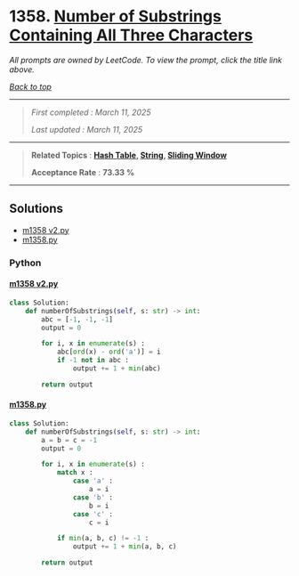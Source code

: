 # 1358. [Number of Substrings Containing All Three Characters](<https://leetcode.com/problems/number-of-substrings-containing-all-three-characters>)

*All prompts are owned by LeetCode. To view the prompt, click the title link above.*

*[Back to top](<../README.md>)*

------

> *First completed : March 11, 2025*
>
> *Last updated : March 11, 2025*

------

> **Related Topics** : **[Hash Table](<by_topic/Hash Table.md>), [String](<by_topic/String.md>), [Sliding Window](<by_topic/Sliding Window.md>)**
>
> **Acceptance Rate** : **73.33 %**

------

## Solutions

- [m1358 v2.py](<../my-submissions/m1358 v2.py>)
- [m1358.py](<../my-submissions/m1358.py>)
### Python
#### [m1358 v2.py](<../my-submissions/m1358 v2.py>)
```Python
class Solution:
    def numberOfSubstrings(self, s: str) -> int:
        abc = [-1, -1, -1]
        output = 0

        for i, x in enumerate(s) :
            abc[ord(x) - ord('a')] = i
            if -1 not in abc :
                output += 1 + min(abc)

        return output
```

#### [m1358.py](<../my-submissions/m1358.py>)
```Python
class Solution:
    def numberOfSubstrings(self, s: str) -> int:
        a = b = c = -1
        output = 0

        for i, x in enumerate(s) :
            match x :
                case 'a' :
                    a = i
                case 'b' :
                    b = i
                case 'c' :
                    c = i

            if min(a, b, c) != -1 :
                output += 1 + min(a, b, c)

        return output
```

